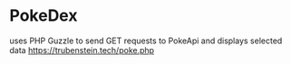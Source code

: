 # PokeDex
uses PHP Guzzle to send GET requests to PokeApi and displays selected data
https://trubenstein.tech/poke.php
